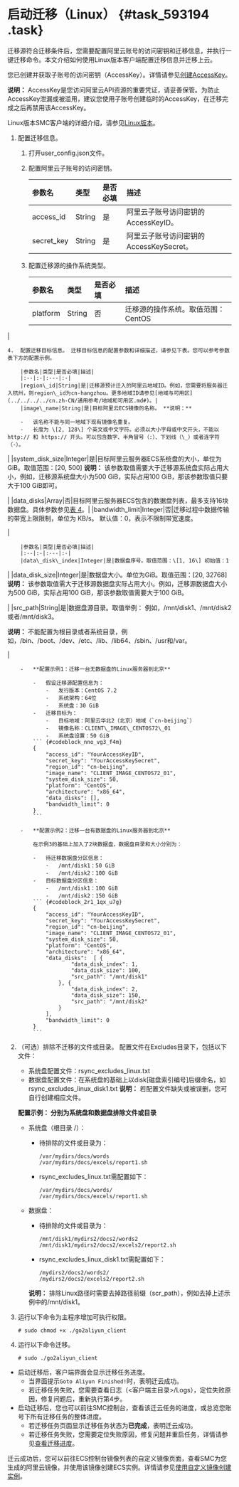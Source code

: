# 启动迁移（Linux） {#task_593194 .task}

迁移源符合迁移条件后，您需要配置阿里云账号的访问密钥和迁移信息，并执行一键迁移命令。本文介绍如何使用Linux版本客户端配置迁移信息并迁移上云。

您已创建并获取子账号的访问密钥（AccessKey）。详情请参见[创建AccessKey](../../../../cn.zh-CN/通用参考/创建AccessKey.md#)。

**说明：** AccessKey是您访问阿里云API资源的重要凭证，请妥善保管。为防止AccessKey泄漏或被滥用，建议您使用子账号创建临时的AccessKey，在迁移完成之后再禁用该AccessKey。

Linux版本SMC客户端的详细介绍，请参见[Linux版本](../../../../cn.zh-CN/.md#section_uor_69k_kd8)。

1.  配置迁移信息。 
    1.  打开user\_config.json文件。
    2.  配置阿里云子账号的访问密钥。 

        |参数名|类型|是否必填|描述|
        |:--|:-|:---|:-|
        |access\_id|String|是|阿里云子账号访问密钥的AccessKeyID。|
        |secret\_key|String|是|阿里云子账号访问密钥的AccessKeySecret。|

    3.  配置迁移源的操作系统类型。 

        |参数名|类型|是否必填|描述|
        |:--|:-|:---|:-|
        |platform|String|否|迁移源的操作系统。取值范围：CentOS | Ubuntu | SUSE | OpenSUSE | Debian | RedHat | Others Linux **说明：** 参数`platform`的取值需要与以上列表保持一致，必须区分大小写，并保持空格一致。

 |

    4.  配置迁移目标信息。 迁移目标信息的配置参数和详细描述，请参见下表。您可以参考参数表下方的配置示例。

        |参数名|类型|是否必填|描述|
        |:--|:-|:---|:-|
        |region\_id|String|是|迁移源预计迁入的阿里云地域ID。例如，您需要将服务器迁入杭州，则region\_id为cn-hangzhou。更多地域ID请参见[地域与可用区](../../../../cn.zh-CN/通用参考/地域和可用区.md#)。|
        |image\_name|String|是|目标阿里云ECS镜像的名称。 **说明：** 

        -   该名称不能与同一地域下现有镜像名重复。
        -   长度为 \[2, 128\] 个英文或中文字符。必须以大小字母或中文开头，不能以 http:// 和 https:// 开头。可以包含数字、半角冒号（:）、下划线（\_）或者连字符（-）。
 |
        |system\_disk\_size|Integer|是|目标阿里云服务器ECS系统盘的大小，单位为GiB。取值范围：\[20, 500\] **说明：** 该参数取值需要大于迁移源系统盘实际占用大小，例如，迁移源系统盘大小为500 GiB，实际占用100 GiB，那该参数取值只要大于100 GiB即可。

 |
        |data\_disks|Array|否|目标阿里云服务器ECS包含的数据盘列表，最多支持16块数据盘。具体参数参见[表 4](#table_65g_pka_u0u)。|
        |bandwidth\_limit|Integer|否|迁移过程中数据传输的带宽上限限制，单位为 KB/s。 默认值：0，表示不限制带宽速度。

 |

        |参数名|类型|是否必填|描述|
        |:--|:-|:---|:-|
        |data\_disk\_index|Integer|是|数据盘序号。取值范围：\[1, 16\] 初始值：1

 |
        |data\_disk\_size|Integer|是|数据盘大小。单位为GiB。取值范围：\[20, 32768\] **说明：** 该参数取值需大于迁移源数据盘实际占用大小。例如，迁移源数据盘大小为500 GiB，实际占用100 GiB，那该参数取值需要大于100 GiB。

 |
        |src\_path|String|是|数据盘源目录。取值举例： 例如，/mnt/disk1、/mnt/disk2或者/mnt/disk3。

**说明：** 不能配置为根目录或者系统目录，例如，/bin、/boot、/dev、/etc、/lib、/lib64、/sbin、/usr和/var。

 |

        -   **配置示例1：迁移一台无数据盘的Linux服务器到北京** 

            -   假设迁移源配置信息为：
                -   发行版本：CentOS 7.2
                -   系统架构：64位
                -   系统盘：30 GiB
            -   迁移目标为：
                -   目标地域：阿里云华北2（北京）地域（`cn-beijing`）
                -   镜像名称：CLIENT\_IMAGE\_CENTOS72\_01
                -   系统盘设置：50 GiB
            ``` {#codeblock_nno_vg3_f4m}
            {
                "access_id": "YourAccessKeyID",
                "secret_key": "YourAccessKeySecret",
                "region_id": "cn-beijing",
                "image_name": "CLIENT_IMAGE_CENTOS72_01",
                "system_disk_size": 50,
                "platform": "CentOS",
                "architecture": "x86_64",
                "data_disks": [],
                "bandwidth_limit": 0
            }
            ```

        -   **配置示例2：迁移一台有数据盘的Linux服务器到北京** 

            在示例3的基础上加入了2块数据盘，数据盘目录和大小分别为：

            -   待迁移数据盘分区信息：
                -   /mnt/disk1：50 GiB
                -   /mnt/disk2：100 GiB
            -   目标数据盘分区信息：
                -   /mnt/disk1：100 GiB
                -   /mnt/disk2：150 GiB
            ``` {#codeblock_2r1_1qx_u7g}
            {
                "access_id": "YourAccessKeyID",
                "secret_key": "YourAccessKeySecret",
                "region_id": "cn-beijing",
                "image_name": "CLIENT_IMAGE_CENTOS72_01",
                "system_disk_size": 50,
                "platform": "CentOS",
                "architecture": "x86_64",
                "data_disks":  [ {
                        "data_disk_index": 1,
                        "data_disk_size": 100,
                        "src_path": "/mnt/disk1"
                    }, {
                        "data_disk_index": 2,
                        "data_disk_size": 150,
                        "src_path": "/mnt/disk2"
                    }
                ],
                "bandwidth_limit": 0
            }
            ```

2.  （可选）排除不迁移的文件或目录。 配置文件在Excludes目录下，包括以下文件：

    -   系统盘配置文件：rsync\_excludes\_linux.txt
    -   数据盘配置文件：在系统盘的基础上以disk\[磁盘索引编号\]后缀命名，如rsync\_excludes\_linux\_disk1.txt
    **说明：** 若配置文件缺失或被误删，您可自行创建相应文件。

     **配置示例： 分别为系统盘和数据盘排除文件或目录** 

    -   系统盘（根目录 /）：
        -   待排除的文件或目录为：

            ``` {#codeblock_ok2_6d8_kau}
            /var/mydirs/docs/words
            /var/mydirs/docs/excels/report1.sh
            ```

        -   rsync\_excludes\_linux.txt需配置如下：

            ``` {#codeblock_0s3_6en_fbp}
            /var/mydirs/docs/words/
            /var/mydirs/docs/excels/report1.sh
            ```

    -   数据盘：

        -   待排除的文件或目录为：

            ``` {#codeblock_tuh_396_rpi}
            /mnt/disk1/mydirs2/docs2/words2
            /mnt/disk1/mydirs2/docs2/excels2/report2.sh
            ```

        -   rsync\_excludes\_linux\_disk1.txt需配置如下：

            ``` {#codeblock_63u_e65_uhx}
            /mydirs2/docs2/words2/
            /mydirs2/docs2/excels2/report2.sh
            ```

        **说明：** 排除Linux路径时需要去掉路径前缀（scr\_path），例如去掉上述示例中的/mnt/disk1。

3.  运行以下命令为主程序增加可执行权限。 

    ``` {#codeblock_hnx_0o7_uxr}
    # sudo chmod +x ./go2aliyun_client  
    ```

4.  运行以下命令迁移。 

    ``` {#codeblock_vrx_97j_9ra}
    # sudo ./go2aliyun_client
    ```


-   启动迁移后，客户端界面会显示迁移任务进度。
    -   当界面提示`Goto Aliyun Finished!`时，表明迁云成功。
    -   若迁移任务失败，您需要查看日志（<客户端主目录\>/Logs），定位失败原因，修复问题后，重新执行第4步。
-   启动迁移后，您也可以前往SMC控制台，查看该迁云任务的进度，或总览您账号下所有迁移任务的整体进度。
    -   若迁移任务页面显示迁移任务状态为**已完成**，表明迁云成功。
    -   若迁移任务失败，您需要定位失败原因，修复问题并重启任务，详情请参见[查看迁移进度](cn.zh-CN/快速入门/客户端迁移/查看迁移进度.md#)。

迁云成功后，您可以前往ECS控制台镜像列表的自定义镜像页面，查看SMC为您生成的阿里云镜像，并使用该镜像创建ECS实例。详情请参见[使用自定义镜像创建实例](../../../../cn.zh-CN/实例/创建实例/使用自定义镜像创建实例.md#)。

